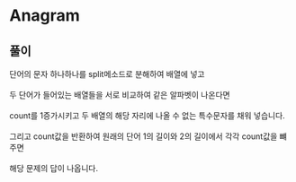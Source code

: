 <H1>Anagram</H1>
<H2>풀이</H2>
단어의 문자 하나하나를 split메소드로 분해하여 배열에 넣고 <br><br>
두 단어가 들어있는 배열들을 서로 비교하여 같은 알파벳이 나온다면 <br><br>
count를 1증가시키고 두 배열의 해당 자리에 나올 수 없는 특수문자를 채워 넣습니다.<br><br>
그리고 count값을 반환하여 원래의 단어 1의 길이와 2의 길이에서 각각 count값을 뺴주면<br><br>
해당 문제의 답이 나옵니다.   